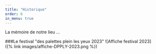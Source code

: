 ```yaml
---
title: "Historique"
order: 6
in_menu: true
---
```

La mémoire de notre lieu ...

###Le festival "des palettes plein les yeux 2023"
![Affiche festival 2023]({% link images/affiche-DPPLY-2023.png %}) 